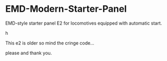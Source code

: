 # EMD-Modern-Starter-Panel
EMD-style starter panel E2 for locomotives equipped with automatic start.

h

This e2 is older so mind the cringe code...

please and thank you.
